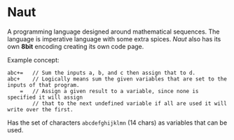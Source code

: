 # Naut

A programming language designed around mathematical sequences. The language is imperative language with some extra spices.
_Naut_ also has its own __8bit__ encoding creating its own code page.

Example concept:

    abc+=   // Sum the inputs a, b, and c then assign that to d.
    abc+    // Logically means sum the given variables that are set to the inputs of that program.
        =   // Assign a given result to a variable, since none is specified it will assign
            // that to the next undefined variable if all are used it will write over the first.
            
Has the set of characters `abcdefghijklmn` (14 chars) as variables that can be used.
